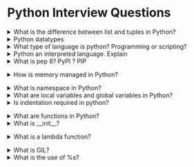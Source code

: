 # Python Interview Questions

<details>
<summary>What is the difference between list and tuples in Python?</summary><br><b>
  
* Lists
  * Lists are mutable i.e they can be edited.	
  * Lists are slower than tuples.	
  * List Syntax: list_1 = [10, ‘Chelsea’, 20]
* Tuple
  * Tuples are immutable (tuples are lists which can’t be edited).
  * Tuples are faster than list.
  * Tuple Syntax: tup_1 = (10, ‘Chelsea’ , 20)
</b></details>

<details>
<summary>Python datatypes</summary><br><b>
  
  * inters
  * float
 </b></details>
 <details>
<summary>What type of language is python? Programming or scripting?</summary><br><b>
 Python is capable of scripting, but in general sense, it is considered as a general-purpose programming language.
 </b></details>

<details>
<summary>Python an interpreted language. Explain</summary><br><b>
An interpreted language is any programming language which is not in machine-level code before runtime. Therefore, Python is an interpreted language.
An Interpreted language executes its statements line by line
 </b></details>

<details>
<summary> What is pep 8? PyPI ? PIP </summary><br><b>
PEP stands for Python Enhancement Proposal. It is a set of rules that specify how to format Python code for maximum readability.
PIP - package installer for python
PyPI - python package idex

</b></details>

<details>
<summary>How is memory managed in Python?</summary><br><b>
  
  Memory is managed in Python in the following ways:  
  
    * Memory management in python is managed by Python private heap space. All Python objects and data structures are located in a private heap. The programmer does not have access to this private heap. The python interpreter takes care of this instead
    *  The allocation of heap space for Python objects is done by Python’s memory manager. The core API gives access to some tools for the programmer to code
    *  Python also has an inbuilt garbage collector, which recycles all the unused memory and so that it can be made available to the heap space.

</b></details>

<details>
<summary>What is namespace in Python?</summary><br><b>
A namespace is a naming system used to make sure that names are unique to avoid naming conflicts.
</b></details>

<details>
<summary>What are local variables and global variables in Python?</summary><br><b>
  
* Global Variables:
  * Variables declared outside a function or in global space are called global variables. These variables can be accessed by any function in the program.
* Local Variables:
  * Any variable declared inside a function is known as a local variable. This variable is present in the local space and not in the global space.
</b></details>

<details>
<summary>Is indentation required in python?</summary><br><b>
Indentation is necessary for Python. It specifies a block of code. All code within loops, classes, functions, etc is specified within an indented block. 

</b></details>

<details>
<summary>What are functions in Python?</summary><br><b>
A function is a block of code which is executed only when it is called. To define a Python function, the def keyword is used.
</b></details>

<details>
<summary>What is __init__?</summary><br><b>
  __init__ is a method or constructor in Python. This method is automatically called to allocate memory when a new object/ instance of a class is created. All classes have the __init__ method.

</b></details>

<details>
<summary>What is a lambda function?</summary><br><b>
An anonymous function is known as a lambda function. This function can have any number of parameters but, can have just one statement.
  Example:
  
  	a = lambda x,y : x+y
    print(a(5, 6))
 
 </b></details>
 
<details>
<summary>What is GIL?</summary><br><b>
   GIL or the Global Interpreter Lock is a mutex, used to limit access to Python objects. It synchronizes threads and prevents them from running at the same time.
</b></details>

<details>
<summary>What is the use of %s?</summary><br><b>
   %s is a format specifier which transmutes any value into a string.
	 
	 str="raghu"
         print('hello %s' % str )   # hello raghu
</b></details>
